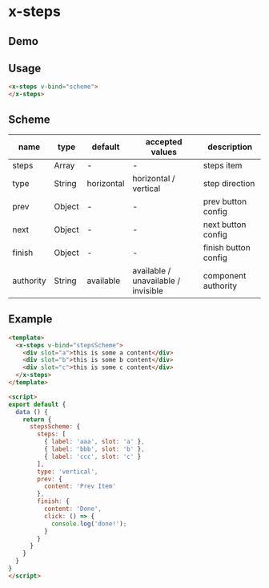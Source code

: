 # x-steps


## Demo
<!-- STORY -->

## Usage
```html
<x-steps v-bind="scheme">
</x-steps>
```


## Scheme
| name      | type   | default | accepted values             | description      |
| --------- | ------ | ------- | --------------------------- | ---------------- |
| steps | Array | -       | -                           | steps item |
| type   | String | horizontal   | horizontal / vertical | step direction  |
| prev     | Object  | -       | -               | prev button config        |
| next     | Object  | -       | -               | next button config        |
| finish     | Object  | -       | -               | finish button config        |
| authority | String | available | available / unavailable / invisible | component authority |


## Example
```html
<template>
  <x-steps v-bind="stepsScheme">
    <div slot="a">this is some a content</div>
    <div slot="b">this is some b content</div>
    <div slot="c">this is some c content</div>
  </x-steps>
</template>

<script>
export default {
  data () {
    return {
      stepsScheme: {
        steps: [
          { label: 'aaa', slot: 'a' },
          { label: 'bbb', slot: 'b' },
          { label: 'ccc', slot: 'c' }
        ],
        type: 'vertical',
        prev: {
          content: 'Prev Item'
        },
        finish: {
          content: 'Done',
          click: () => {
            console.log('done!');
          }
        }
      }
    }
  }
}
</script>
```